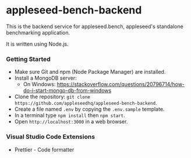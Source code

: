 # appleseed-bench-backend

This is the backend service for appleseed.bench, appleseed's standalone benchmarking application.

It is written using Node.js.

### Getting Started

- Make sure Git and npm (Node Package Manager) are installed.
- Install a MongoDB server:
  - On Windows: https://stackoverflow.com/questions/20796714/how-do-i-start-mongo-db-from-windows
- Clone the repository: `git clone https://github.com/appleseedhq/appleseed-bench-backend`.
- Create a file named `.env` by copying the `.env.sample` template.
- In a terminal type `npm install` then `npm start`.
- Open `http://localhost:3000` in a web browser.

### Visual Studio Code Extensions

- Prettier - Code formatter
